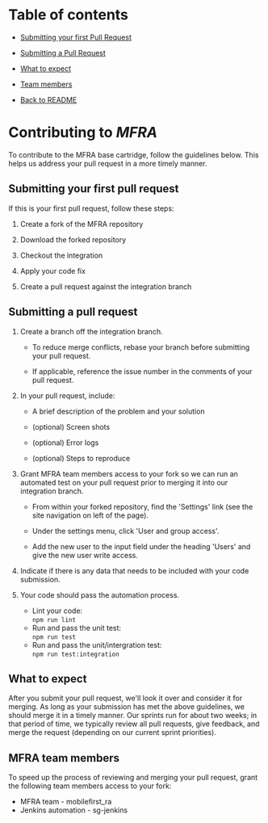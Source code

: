 # Table of contents

- [Submitting your first Pull Request ](#submitting-your-first-Pull-request)

- [Submitting a Pull Request ](#submitting-a-Pull-request)

- [What to expect](#what-to-expect)

- [Team members](#MFRA-team-menbers)

- [Back to README](./README.md)

# Contributing to _MFRA_

To contribute to the MFRA base cartridge, follow the guidelines below. This helps us address your pull request in a more timely manner. 

## Submitting your first pull request
If this is your first pull request, follow these steps:

  1. Create a fork of the MFRA repository 

  2. Download the forked repository

  3. Checkout the integration

  4. Apply your code fix

  5. Create a pull request against the integration branch

## Submitting a pull request
1. Create a branch off the integration branch.

   * To reduce merge conflicts, rebase your branch before submitting your pull request.
   
   * If applicable, reference the issue number in the comments of your pull request.
   
2. In your pull request, include:

   * A brief description of the problem and your solution
   
   * (optional) Screen shots
   
   * (optional) Error logs
   
   * (optional) Steps to reproduce
   
3. Grant MFRA team members access to your fork so we can run an automated test on your pull request prior to merging it into our integration branch.

   * From within your forked repository, find the 'Settings' link (see the site navigation on left of the page).
   
   * Under the settings menu, click 'User and group access'.
   
   * Add the new user to the input field under the heading 'Users' and give the new user write access.
   
4. Indicate if there is any data that needs to be included with your code submission. 

5. Your code should pass the automation process.

   * Lint your code:  
     `npm run lint` 	 
   * Run and pass the unit test:  
     `npm run test`
   * Run and pass the unit/intergration test:  
     `npm run test:integration`

## What to expect

After you submit your pull request, we'll look it over and consider it for merging.
As long as your submission has met the above guidelines, we should merge it in a timely manner.
Our sprints run for about two weeks; in that period of time, we typically review all pull requests, give feedback, and merge the request (depending on our current sprint priorities).

## MFRA team members 

To speed up the process of reviewing and merging your pull request, grant the following team members access to your fork:
  * MFRA team - mobilefirst_ra
  * Jenkins automation - sg-jenkins